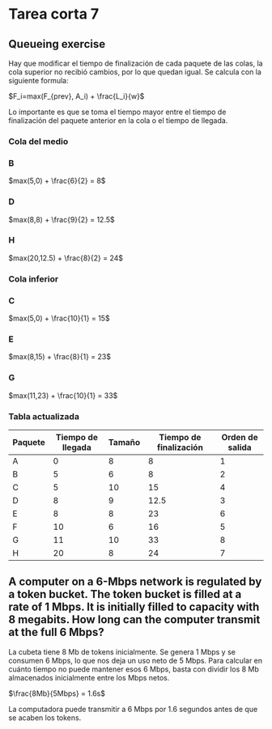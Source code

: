 # Tarea corta 7

## Queueing exercise

Hay que modificar el tiempo de finalización de cada paquete de las colas, la cola superior no recibió cambios, por lo que quedan igual. Se calcula con la siguiente formula:

$F_i=max(F_{prev}, A_i) + \frac{L_i}{w}$

Lo importante es que se toma el tiempo mayor entre el tiempo de finalización del paquete anterior en la cola o el tiempo de llegada.

### Cola del medio

### B

$max(5,0) + \frac{6}{2} = 8$

### D

$max(8,8) + \frac{9}{2} = 12.5$

### H

$max(20,12.5) + \frac{8}{2} = 24$

### Cola inferior

### C

$max(5,0) + \frac{10}{1} = 15$

### E

$max(8,15) + \frac{8}{1} = 23$

### G

$max(11,23) + \frac{10}{1} = 33$

### Tabla actualizada

| Paquete | Tiempo de llegada | Tamaño | Tiempo de finalización | Orden de salida |
| ------- | ----------------- | ------ | ---------------------- | --------------- |
| A       | 0                 | 8      | 8                      | 1               |              
| B       | 5                 | 6      | 8                      | 2               |
| C       | 5                 | 10     | 15                     | 4               |
| D       | 8                 | 9      | 12.5                   | 3               |
| E       | 8                 | 8      | 23                     | 6               |
| F       | 10                | 6      | 16                     | 5               |
| G       | 11                | 10     | 33                     | 8               |
| H       | 20                | 8      | 24                     | 7               |

## A computer on a 6-Mbps network is regulated by a token bucket. The token bucket is filled at a rate of 1 Mbps. It is initially filled to capacity with 8 megabits. How long can the computer transmit at the full 6 Mbps?

La cubeta tiene 8 Mb de tokens inicialmente. Se genera 1 Mbps y se consumen 6 Mbps, lo que nos deja un uso neto de 5 Mbps. Para calcular en cuánto tiempo no puede mantener esos 6 Mbps, basta con dividir los 8 Mb almacenados inicialmente entre los Mbps netos.

$\frac{8Mb}{5Mbps} = 1.6s$

La computadora puede transmitir a 6 Mbps por 1.6 segundos antes de que se acaben los tokens.